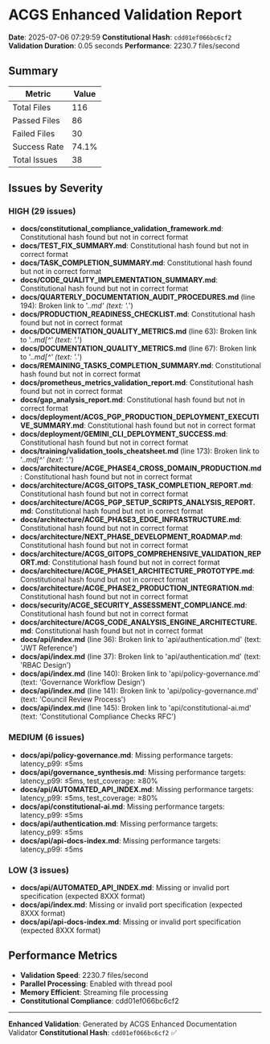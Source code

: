 # ACGS Enhanced Validation Report

**Date**: 2025-07-06 07:29:59
**Constitutional Hash**: `cdd01ef066bc6cf2`
**Validation Duration**: 0.05 seconds
**Performance**: 2230.7 files/second

## Summary

| Metric       | Value |
| ------------ | ----- |
| Total Files  | 116   |
| Passed Files | 86    |
| Failed Files | 30    |
| Success Rate | 74.1% |
| Total Issues | 38    |

## Issues by Severity

### HIGH (29 issues)

- **docs/constitutional_compliance_validation_framework.md**: Constitutional hash found but not in correct format
- **docs/TEST_FIX_SUMMARY.md**: Constitutional hash found but not in correct format
- **docs/TASK_COMPLETION_SUMMARY.md**: Constitutional hash found but not in correct format
- **docs/CODE_QUALITY_IMPLEMENTATION_SUMMARY.md**: Constitutional hash found but not in correct format
- **docs/QUARTERLY_DOCUMENTATION_AUDIT_PROCEDURES.md** (line 194): Broken link to '._\.md' (text: '._\')
- **docs/PRODUCTION_READINESS_CHECKLIST.md**: Constitutional hash found but not in correct format
- **docs/DOCUMENTATION_QUALITY_METRICS.md** (line 63): Broken link to '._\.md[^' (text: '._\')
- **docs/DOCUMENTATION_QUALITY_METRICS.md** (line 67): Broken link to '._\.md[^' (text: '._\')
- **docs/REMAINING_TASKS_COMPLETION_SUMMARY.md**: Constitutional hash found but not in correct format
- **docs/prometheus_metrics_validation_report.md**: Constitutional hash found but not in correct format
- **docs/gap_analysis_report.md**: Constitutional hash found but not in correct format
- **docs/deployment/ACGS_PGP_PRODUCTION_DEPLOYMENT_EXECUTIVE_SUMMARY.md**: Constitutional hash found but not in correct format
- **docs/deployment/GEMINI_CLI_DEPLOYMENT_SUCCESS.md**: Constitutional hash found but not in correct format
- **docs/training/validation_tools_cheatsheet.md** (line 173): Broken link to '._\.md[^' (text: '._\')
- **docs/architecture/ACGE_PHASE4_CROSS_DOMAIN_PRODUCTION.md**: Constitutional hash found but not in correct format
- **docs/architecture/ACGS_GITOPS_TASK_COMPLETION_REPORT.md**: Constitutional hash found but not in correct format
- **docs/architecture/ACGS_PGP_SETUP_SCRIPTS_ANALYSIS_REPORT.md**: Constitutional hash found but not in correct format
- **docs/architecture/ACGE_PHASE3_EDGE_INFRASTRUCTURE.md**: Constitutional hash found but not in correct format
- **docs/architecture/NEXT_PHASE_DEVELOPMENT_ROADMAP.md**: Constitutional hash found but not in correct format
- **docs/architecture/ACGS_GITOPS_COMPREHENSIVE_VALIDATION_REPORT.md**: Constitutional hash found but not in correct format
- **docs/architecture/ACGE_PHASE1_ARCHITECTURE_PROTOTYPE.md**: Constitutional hash found but not in correct format
- **docs/architecture/ACGE_PHASE2_PRODUCTION_INTEGRATION.md**: Constitutional hash found but not in correct format
- **docs/security/ACGE_SECURITY_ASSESSMENT_COMPLIANCE.md**: Constitutional hash found but not in correct format
- **docs/architecture/ACGS_CODE_ANALYSIS_ENGINE_ARCHITECTURE.md**: Constitutional hash found but not in correct format
- **docs/api/index.md** (line 36): Broken link to 'api/authentication.md' (text: 'JWT Reference')
- **docs/api/index.md** (line 37): Broken link to 'api/authentication.md' (text: 'RBAC Design')
- **docs/api/index.md** (line 140): Broken link to 'api/policy-governance.md' (text: 'Governance Workflow Design')
- **docs/api/index.md** (line 141): Broken link to 'api/policy-governance.md' (text: 'Council Review Process')
- **docs/api/index.md** (line 145): Broken link to 'api/constitutional-ai.md' (text: 'Constitutional Compliance Checks RFC')

### MEDIUM (6 issues)

- **docs/api/policy-governance.md**: Missing performance targets: latency_p99: ≤5ms
- **docs/api/governance_synthesis.md**: Missing performance targets: latency_p99: ≤5ms, test_coverage: ≥80%
- **docs/api/AUTOMATED_API_INDEX.md**: Missing performance targets: latency_p99: ≤5ms, test_coverage: ≥80%
- **docs/api/constitutional-ai.md**: Missing performance targets: latency_p99: ≤5ms
- **docs/api/authentication.md**: Missing performance targets: latency_p99: ≤5ms
- **docs/api/api-docs-index.md**: Missing performance targets: latency_p99: ≤5ms

### LOW (3 issues)

- **docs/api/AUTOMATED_API_INDEX.md**: Missing or invalid port specification (expected 8XXX format)
- **docs/api/index.md**: Missing or invalid port specification (expected 8XXX format)
- **docs/api/api-docs-index.md**: Missing or invalid port specification (expected 8XXX format)

## Performance Metrics

- **Validation Speed**: 2230.7 files/second
- **Parallel Processing**: Enabled with thread pool
- **Memory Efficient**: Streaming file processing
- **Constitutional Compliance**: cdd01ef066bc6cf2

---

**Enhanced Validation**: Generated by ACGS Enhanced Documentation Validator
**Constitutional Hash**: `cdd01ef066bc6cf2` ✅
